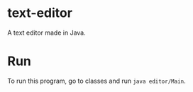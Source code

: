 # text-editor
A text editor made in Java.

# Run
To run this program, go to classes and run `java editor/Main`.
